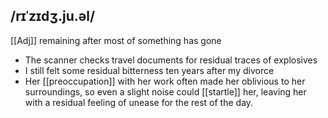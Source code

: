 ## /rɪˈzɪdʒ.ju.əl/
[[Adj]]
remaining after most of something has gone

- The scanner checks travel documents for residual traces of explosives
- I still felt some residual bitterness ten years after my divorce
- Her [[preoccupation]] with her work often made her oblivious to her surroundings, so even a slight noise could [[startle]] her, leaving her with a residual feeling of unease for the rest of the day.
